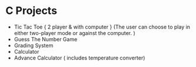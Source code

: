 # C Projects
- Tic Tac Toe { 2 player & with computer } (The user can choose to play in either two-player mode or against the computer. )
- Guess The Number Game
- Grading System
- Calculator
- Advance Calculator ( includes temperature converter)
